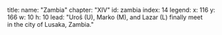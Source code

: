 title: 
    name: "Zambia"
    chapter: "XIV"
id: zambia
index: 14
legend:
    x: 116
    y: 166
    w: 10 
    h: 10
lead: "Uroš (U), Marko (M), and Lazar (L) finally meet</em><br>in the city of Lusaka, Zambia."